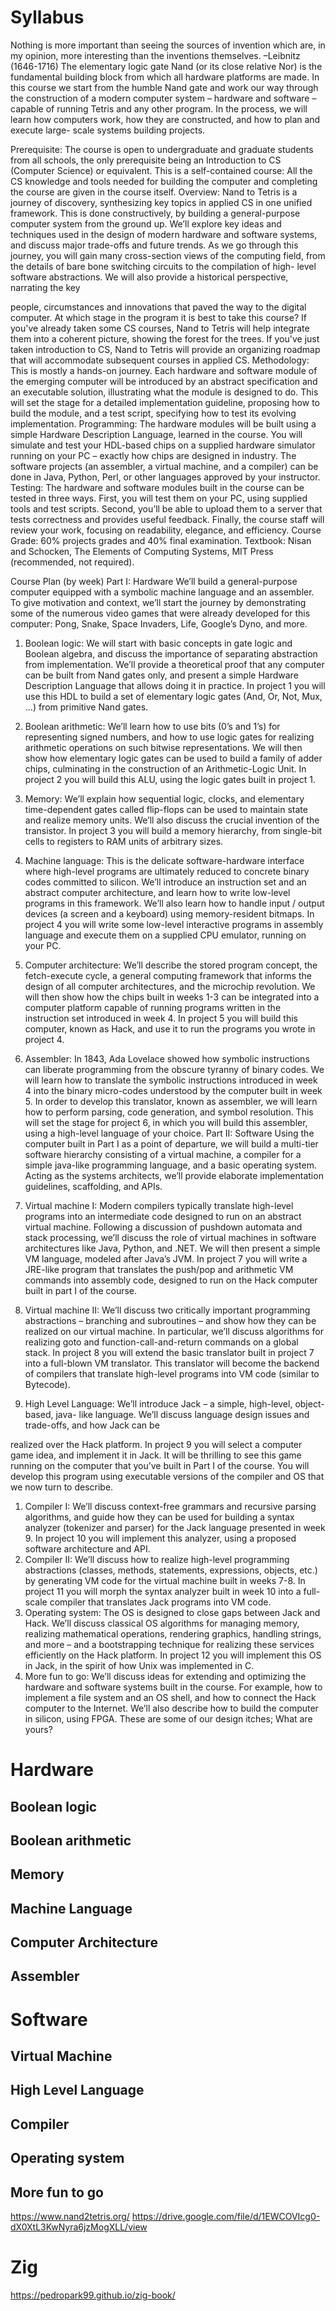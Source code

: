 # Syllabus
Nothing is more important than seeing the sources of invention which are, in my opinion, more interesting than the inventions themselves. –Leibnitz (1646-1716)
The elementary logic gate Nand (or its close relative Nor) is the fundamental building block
from which all hardware platforms are made. In this course we start from the humble Nand
gate and work our way through the construction of a modern computer system – hardware and software – capable of running Tetris and any other program. In the process, we will learn how computers work, how they are constructed, and how to plan and execute large-
scale systems building projects.

Prerequisite: The course is open to undergraduate and graduate students from all schools,
the only prerequisite being an Introduction to CS (Computer Science) or equivalent. This is
a self-contained course: All the CS knowledge and tools needed for building the computer
and completing the course are given in the course itself.
Overview: Nand to Tetris is a journey of discovery, synthesizing key topics in applied CS
in one unified framework. This is done constructively, by building a general-purpose
computer system from the ground up. We’ll explore key ideas and techniques used in the
design of modern hardware and software systems, and discuss major trade-offs and future
trends. As we go through this journey, you will gain many cross-section views of the
computing field, from the details of bare bone switching circuits to the compilation of high-
level software abstractions. We will also provide a historical perspective, narrating the key

people, circumstances and innovations that paved the way to the digital computer.
At which stage in the program it is best to take this course? If you've already taken some
CS courses, Nand to Tetris will help integrate them into a coherent picture, showing the
forest for the trees. If you've just taken introduction to CS, Nand to Tetris will provide an
organizing roadmap that will accommodate subsequent courses in applied CS.
Methodology: This is mostly a hands-on journey. Each hardware and software module of
the emerging computer will be introduced by an abstract specification and an executable
solution, illustrating what the module is designed to do. This will set the stage for a detailed
implementation guideline, proposing how to build the module, and a test script, specifying
how to test its evolving implementation.
Programming: The hardware modules will be built using a simple Hardware Description
Language, learned in the course. You will simulate and test your HDL-based chips on a
supplied hardware simulator running on your PC – exactly how chips are designed in
industry. The software projects (an assembler, a virtual machine, and a compiler) can be
done in Java, Python, Perl, or other languages approved by your instructor.
Testing: The hardware and software modules built in the course can be tested in three ways.
First, you will test them on your PC, using supplied tools and test scripts. Second, you’ll be
able to upload them to a server that tests correctness and provides useful feedback. Finally,
the course staff will review your work, focusing on readability, elegance, and efficiency.
Course Grade: 60% projects grades and 40% final examination.
Textbook: Nisan and Schocken, The Elements of Computing Systems, MIT Press
(recommended, not required).

Course Plan (by week)
Part I: Hardware
We’ll build a general-purpose computer equipped with a symbolic machine language
and an assembler. To give motivation and context, we’ll start the journey by
demonstrating some of the numerous video games that were already developed for
this computer: Pong, Snake, Space Invaders, Life, Google’s Dyno, and more.
1. Boolean logic: We will start with basic concepts in gate logic and Boolean algebra, and
discuss the importance of separating abstraction from implementation. We’ll provide a
theoretical proof that any computer can be built from Nand gates only, and present a
simple Hardware Description Language that allows doing it in practice. In project 1 you
will use this HDL to build a set of elementary logic gates (And, Or, Not, Mux, ...) from
primitive Nand gates.
1. Boolean arithmetic: We’ll learn how to use bits (0’s and 1’s) for representing signed
numbers, and how to use logic gates for realizing arithmetic operations on such bitwise
representations. We will then show how elementary logic gates can be used to build a
family of adder chips, culminating in the construction of an Arithmetic-Logic Unit. In
project 2 you will build this ALU, using the logic gates built in project 1.
1. Memory: We’ll explain how sequential logic, clocks, and elementary time-dependent
gates called flip-flops can be used to maintain state and realize memory units. We’ll also
discuss the crucial invention of the transistor. In project 3 you will build a memory
hierarchy, from single-bit cells to registers to RAM units of arbitrary sizes.
1. Machine language: This is the delicate software-hardware interface where high-level
programs are ultimately reduced to concrete binary codes committed to silicon. We’ll
introduce an instruction set and an abstract computer architecture, and learn how to
write low-level programs in this framework. We’ll also learn how to handle input /
output devices (a screen and a keyboard) using memory-resident bitmaps. In project 4
you will write some low-level interactive programs in assembly language and execute
them on a supplied CPU emulator, running on your PC.
1. Computer architecture: We’ll describe the stored program concept, the fetch-execute
cycle, a general computing framework that informs the design of all computer
architectures, and the microchip revolution. We will then show how the chips built in
weeks 1-3 can be integrated into a computer platform capable of running programs
written in the instruction set introduced in week 4. In project 5 you will build this
computer, known as Hack, and use it to run the programs you wrote in project 4.
1. Assembler: In 1843, Ada Lovelace showed how symbolic instructions can liberate
programming from the obscure tyranny of binary codes. We will learn how to translate
the symbolic instructions introduced in week 4 into the binary micro-codes understood
by the computer built in week 5. In order to develop this translator, known as
assembler, we will learn how to perform parsing, code generation, and symbol
resolution. This will set the stage for project 6, in which you will build this assembler,
using a high-level language of your choice.
Part II: Software
Using the computer built in Part I as a point of departure, we will build a multi-tier
software hierarchy consisting of a virtual machine, a compiler for a simple java-like
programming language, and a basic operating system. Acting as the systems
architects, we’ll provide elaborate implementation guidelines, scaffolding, and APIs.
1. Virtual machine I: Modern compilers typically translate high-level programs into an
intermediate code designed to run on an abstract virtual machine. Following a
discussion of pushdown automata and stack processing, we’ll discuss the role of virtual
machines in software architectures like Java, Python, and .NET. We will then present a
simple VM language, modeled after Java’s JVM. In project 7 you will write a JRE-like
program that translates the push/pop and arithmetic VM commands into assembly code,
designed to run on the Hack computer built in part I of the course.
1. Virtual machine II: We’ll discuss two critically important programming abstractions –
branching and subroutines – and show how they can be realized on our virtual machine.
In particular, we’ll discuss algorithms for realizing goto and function-call-and-return
commands on a global stack. In project 8 you will extend the basic translator built in
project 7 into a full-blown VM translator. This translator will become the backend of
compilers that translate high-level programs into VM code (similar to Bytecode).

1. High Level Language: We’ll introduce Jack – a simple, high-level, object-based, java-
like language. We’ll discuss language design issues and trade-offs, and how Jack can be

realized over the Hack platform. In project 9 you will select a computer game idea, and
implement it in Jack. It will be thrilling to see this game running on the computer that
you’ve built in Part I of the course. You will develop this program using executable
versions of the compiler and OS that we now turn to describe.
1. Compiler I: We’ll discuss context-free grammars and recursive parsing algorithms, and
guide how they can be used for building a syntax analyzer (tokenizer and parser) for the
Jack language presented in week 9. In project 10 you will implement this analyzer,
using a proposed software architecture and API.
1. Compiler II: We’ll discuss how to realize high-level programming abstractions
(classes, methods, statements, expressions, objects, etc.) by generating VM code for the
virtual machine built in weeks 7-8. In project 11 you will morph the syntax analyzer
built in week 10 into a full-scale compiler that translates Jack programs into VM code.
1. Operating system: The OS is designed to close gaps between Jack and Hack. We’ll
discuss classical OS algorithms for managing memory, realizing mathematical
operations, rendering graphics, handling strings, and more – and a bootstrapping
technique for realizing these services efficiently on the Hack platform. In project 12 you
will implement this OS in Jack, in the spirit of how Unix was implemented in C.
1. More fun to go: We’ll discuss ideas for extending and optimizing the hardware and
software systems built in the course. For example, how to implement a file system and
an OS shell, and how to connect the Hack computer to the Internet. We’ll also describe
how to build the computer in silicon, using FPGA. These are some of our design itches;
What are yours?
# Hardware
## Boolean logic
## Boolean arithmetic
## Memory
## Machine Language
## Computer Architecture
## Assembler
# Software
## Virtual Machine
## High Level Language
## Compiler
## Operating system
## More fun to go






https://www.nand2tetris.org/
https://drive.google.com/file/d/1EWCOVIcg0-dX0XtL3KwNyra6jzMogXLL/view

# Zig

https://pedropark99.github.io/zig-book/